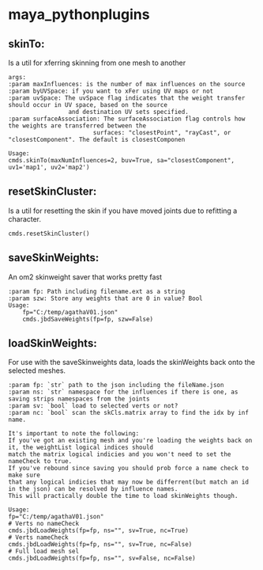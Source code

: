 # maya_pythonplugins

skinTo:
----------
Is a util for xferring skinning from one mesh to another 
```
args:
:param maxInfluences: is the number of max influences on the source
:param byUVSpace: if you want to xFer using UV maps or not
:param uvSpace: The uvSpace flag indicates that the weight transfer should occur in UV space, based on the source
                 and destination UV sets specified.
:param surfaceAssociation: The surfaceAssociation flag controls how the weights are transferred between the
                        surfaces: "closestPoint", "rayCast", or "closestComponent". The default is closestComponen

Usage:
cmds.skinTo(maxNumInfluences=2, buv=True, sa="closestComponent", uv1='map1', uv2='map2')
```

resetSkinCluster:
----------------
Is a util for resetting the skin if you have moved joints due to refitting a character.

```
cmds.resetSkinCluster()
```

saveSkinWeights:
----------------
An om2 skinweight saver that works pretty fast
```
:param fp: Path including filename.ext as a string
:param szw: Store any weights that are 0 in value? Bool
Usage:
    fp="C:/temp/agathaV01.json"
    cmds.jbdSaveWeights(fp=fp, szw=False)
```

loadSkinWeights:
----------------
For use with the saveSkinweights data, loads the skinWeights back onto the selected meshes.
```
:param fp: `str` path to the json including the fileName.json
:param ns: `str` namespace for the influences if there is one, as saving strips namespaces from the joints
:param sv: `bool` load to selected verts or not?
:param nc: `bool` scan the skCls.matrix array to find the idx by inf name.

It's important to note the following:
If you've got an existing mesh and you're loading the weights back on it, the weightList logical indices should
match the matrix logical indicies and you won't need to set the nameCheck to true.
If you've rebound since saving you should prob force a name check to make sure
that any logical indicies that may now be differrent(but match an id in the json) can be resolved by influence names.
This will practically double the time to load skinWeights though.

Usage:
fp="C:/temp/agathaV01.json"
# Verts no nameCheck
cmds.jbdLoadWeights(fp=fp, ns="", sv=True, nc=True)
# Verts nameCheck
cmds.jbdLoadWeights(fp=fp, ns="", sv=True, nc=False)
# Full load mesh sel
cmds.jbdLoadWeights(fp=fp, ns="", sv=False, nc=False)
```